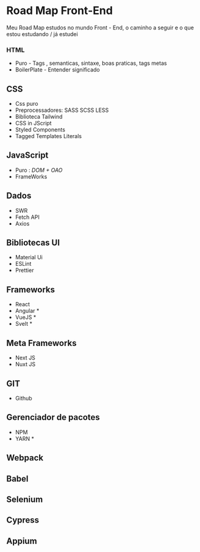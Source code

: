 # Road Map Front-End

Meu Road Map estudos no mundo Front - End, o caminho a seguir e o que estou estudando / já estudei

### HTML

- Puro - Tags , semanticas, sintaxe, boas praticas, tags metas
- BoilerPlate - Entender significado

## CSS

- Css puro
- Preprocessadores: SASS SCSS LESS
- Biblioteca Tailwind
- CSS in JScript
- Styled Components
- Tagged Templates Literals

## JavaScript

- Puro : *DOM + OAO*
- FrameWorks

## Dados

- SWR
- Fetch API
- Axios

## Bibliotecas UI

- Material Ui
- ESLint
- Prettier

## Frameworks

- React
- Angular *
- VueJS *
- Svelt *

## Meta Frameworks

- Next JS
- Nuxt JS

## GIT

- Github

## Gerenciador de pacotes

- NPM
- YARN *

## Webpack
## Babel
## Selenium
## Cypress
## Appium